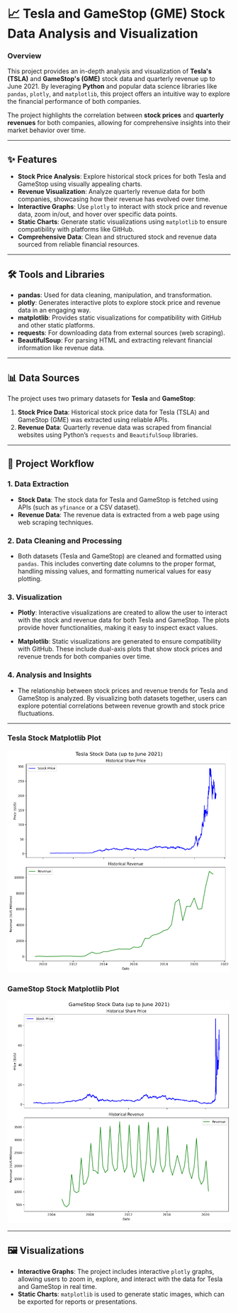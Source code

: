 
# 📈 Tesla and GameStop (GME) Stock Data Analysis and Visualization

### Overview
This project provides an in-depth analysis and visualization of **Tesla's (TSLA)** and **GameStop's (GME)** stock data and quarterly revenue up to June 2021. By leveraging **Python** and popular data science libraries like `pandas`, `plotly`, and `matplotlib`, this project offers an intuitive way to explore the financial performance of both companies.

The project highlights the correlation between **stock prices** and **quarterly revenues** for both companies, allowing for comprehensive insights into their market behavior over time.

---

## ✨ Features

- **Stock Price Analysis**: Explore historical stock prices for both Tesla and GameStop using visually appealing charts.
- **Revenue Visualization**: Analyze quarterly revenue data for both companies, showcasing how their revenue has evolved over time.
- **Interactive Graphs**: Use `plotly` to interact with stock price and revenue data, zoom in/out, and hover over specific data points.
- **Static Charts**: Generate static visualizations using `matplotlib` to ensure compatibility with platforms like GitHub.
- **Comprehensive Data**: Clean and structured stock and revenue data sourced from reliable financial resources.

---

## 🛠 Tools and Libraries

- **pandas**: Used for data cleaning, manipulation, and transformation.
- **plotly**: Generates interactive plots to explore stock price and revenue data in an engaging way.
- **matplotlib**: Provides static visualizations for compatibility with GitHub and other static platforms.
- **requests**: For downloading data from external sources (web scraping).
- **BeautifulSoup**: For parsing HTML and extracting relevant financial information like revenue data.

---

## 📊 Data Sources

The project uses two primary datasets for **Tesla** and **GameStop**:

1. **Stock Price Data**: Historical stock price data for Tesla (TSLA) and GameStop (GME) was extracted using reliable APIs.
2. **Revenue Data**: Quarterly revenue data was scraped from financial websites using Python’s `requests` and `BeautifulSoup` libraries.

---

## 🚀 Project Workflow

### 1. Data Extraction
- **Stock Data**: The stock data for Tesla and GameStop is fetched using APIs (such as `yfinance` or a CSV dataset).
- **Revenue Data**: The revenue data is extracted from a web page using web scraping techniques.

### 2. Data Cleaning and Processing
- Both datasets (Tesla and GameStop) are cleaned and formatted using `pandas`. This includes converting date columns to the proper format, handling missing values, and formatting numerical values for easy plotting.

### 3. Visualization
- **Plotly**: Interactive visualizations are created to allow the user to interact with the stock and revenue data for both Tesla and GameStop. The plots provide hover functionalities, making it easy to inspect exact values.
  
- **Matplotlib**: Static visualizations are generated to ensure compatibility with GitHub. These include dual-axis plots that show stock prices and revenue trends for both companies over time.

### 4. Analysis and Insights
- The relationship between stock prices and revenue trends for Tesla and GameStop is analyzed. By visualizing both datasets together, users can explore potential correlations between revenue growth and stock price fluctuations.

---

### Tesla Stock Matplotlib Plot
<p align="center">
    <img src="assets/tesla_stock.png" alt="Tesla Stock Matplotlib Plot" width="600"/>
</p>

### GameStop Stock Matplotlib Plot
<p align="center">
    <img src="assets/gamestop_stock.png" alt="GameStop Stock and Revenue Plot" width="600"/>
</p>

---

## 🖼 Visualizations

- **Interactive Graphs**: The project includes interactive `plotly` graphs, allowing users to zoom in, explore, and interact with the data for Tesla and GameStop in real time.
- **Static Charts**: `matplotlib` is used to generate static images, which can be exported for reports or presentations.
